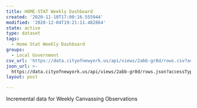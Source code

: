 ```yaml
---
title: HOME-STAT Weekly Dashboard
created: '2020-11-10T17:00:16.555944'
modified: '2020-12-04T19:21:11.482864'
state: active
type: dataset
tags:
  - Home Stat Weekly Dashboard
groups:
  - Local Government
csv_url: 'https://data.cityofnewyork.us/api/views/2abb-gr8d/rows.csv?accessType=DOWNLOAD'
json_url: >-
  https://data.cityofnewyork.us/api/views/2abb-gr8d/rows.json?accessType=DOWNLOAD
layout: post

---
```

Incremental data for Weekly Canvassing Observations
